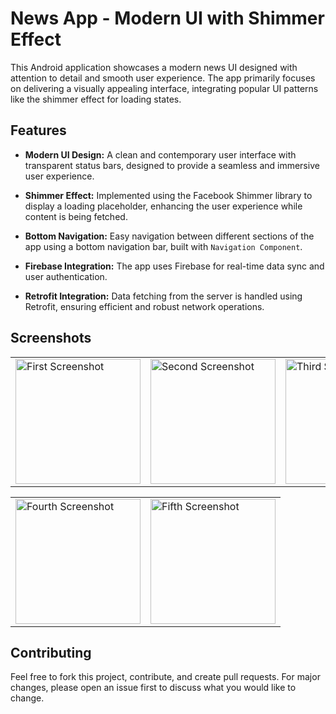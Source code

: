 # News App - Modern UI with Shimmer Effect

This Android application showcases a modern news UI designed with attention to detail and smooth user experience. The app primarily focuses on delivering a visually appealing interface, integrating popular UI patterns like the shimmer effect for loading states.

## Features

- **Modern UI Design:** A clean and contemporary user interface with transparent status bars, designed to provide a seamless and immersive user experience.
  
- **Shimmer Effect:** Implemented using the Facebook Shimmer library to display a loading placeholder, enhancing the user experience while content is being fetched.

- **Bottom Navigation:** Easy navigation between different sections of the app using a bottom navigation bar, built with `Navigation Component`.

- **Firebase Integration:** The app uses Firebase for real-time data sync and user authentication.
  
- **Retrofit Integration:** Data fetching from the server is handled using Retrofit, ensuring efficient and robust network operations.

## Screenshots
|                          |                          |                          |
|--------------------------|--------------------------|--------------------------|
| <img src="https://github.com/user-attachments/assets/39dc6f27-fc9c-4852-aae4-e2d0eb7a32e0" alt="First Screenshot" width="200"/> | <img src="https://github.com/user-attachments/assets/3c84c32c-2946-4876-8bbf-b4c757c7a336" alt="Second Screenshot" width="200"/> | <img src="https://github.com/user-attachments/assets/1ed33ebd-60f7-4d62-aac6-21b6a09ede0b" alt="Third Screenshot" width="200"/> |

|                          |                          |
|--------------------------|--------------------------|
| <img src="https://github.com/user-attachments/assets/c653e786-bdf6-43fc-86f3-908431939ced" alt="Fourth Screenshot" width="200"/> | <img src="https://github.com/user-attachments/assets/2f95f1cf-1eee-4255-a661-f2cef23b2b3d" alt="Fifth Screenshot" width="200"/> |

## Contributing

Feel free to fork this project, contribute, and create pull requests. For major changes, please open an issue first to discuss what you would like to change.
